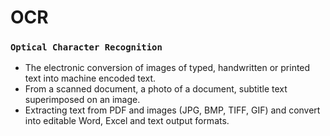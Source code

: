 # OCR
### `Optical Character Recognition`

- The electronic conversion of images of typed, handwritten or printed text into machine encoded text.
- From a scanned document, a photo of a document, subtitle text superimposed on an image.
- Extracting text from PDF and images (JPG, BMP, TIFF, GIF) and convert into editable Word, Excel and text output formats.

